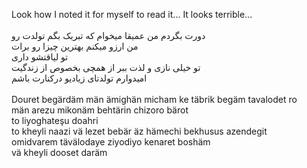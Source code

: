 Look how I noted it for myself to read it... It looks terrible...\
\
دورت بگردم من عمیقا میخوام که تبریک بگم تولدت رو\
من ارزو میکنم بهترین چیزا رو برات\
تو لیاقتشو داری\
تو خیلی نازی و لذت ببر از همچی بخصوص از زندگیت\
امیدوارم تولدتای زیادیو درکنارت باشم\
\
Douret begärdäm män ämighän micham ke täbrik begäm tavalodet ro\
män arezu mikonäm behtärin chizoro bärot\
to liyoghateşu doahri\
to kheyli naazi vä lezet bebär äz hämechi bekhusus azendegit\
omidvarem tävälodaye ziyodiyo kenaret boshäm\
vä kheyli dooset daräm